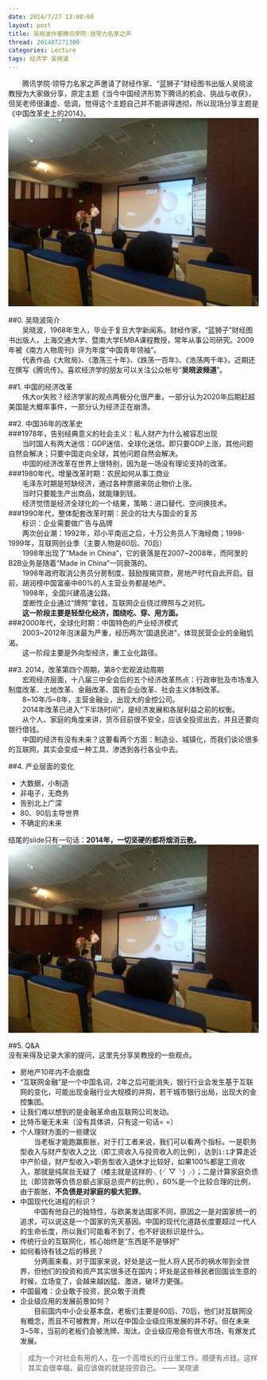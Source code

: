 ```yaml
---
date: 2014/7/27 13:00:00
layout: post
title: 吴晓波作客腾讯学院·领导力名家之声
thread: 201407271300
categories: Lecture
tags: 经济学 吴晓波
---
```


　　腾讯学院·领导力名家之声邀请了财经作家、“蓝狮子”财经图书出版人吴晓波教授为大家做分享，原定主题《当今中国经济形势下腾讯的机会、挑战与收获》，但吴老师很谦虚、低调，觉得这个主题自己并不能讲得透彻，所以现场分享主题是《中国改革史上的2014》。  
![吴晓波作客腾讯学院](../album/default/wu-xiao-bo-lecture-1.jpg)

##0. 吴晓波简介  
　　吴晓波，1968年生人，毕业于复旦大学新闻系。财经作家，“蓝狮子”财经图书出版人，上海交通大学、暨南大学EMBA课程教授，常年从事公司研究。2009年被《南方人物周刊》评为年度“中国青年领袖”。  
　　代表作品《大败局》、《激荡三十年》、《跌荡一百年》、《浩荡两千年》，近期还在撰写《腾讯传》。喜欢经济学的朋友可以关注公众帐号“**吴晓波频道**”。

##1. 中国的经济改革  
　　伟大or失败？经济学家的观点两极分化很严重，一部分认为2020年后期赶超美国是大概率事件，一部分认为经济正在崩溃。

##2. 中国36年的改革史  
###1978年，告别经典意义的社会主义：私人财产为什么被容忍出现  
　　当时国人有两大迷信：GDP迷信、全球化迷信。即只要GDP上涨，其他问题自然会解决；只要中国走向全球，其他问题自然会解决。  
　　中国的经济改革在世界上很特别，因为是一场没有理论支持的改革。  
###1980年代，增量改革时期：农民如何从事工商业  
　　毛泽东时期是短缺经济，通过各种票据来防止物价上涨。  
　　当时只要能生产出商品，就能赚到钱。  
　　经济觉悟是经济全球化的一个结果，策略：进口替代、空间换技术。  
###1990年代，整体配套改革时期：民企的壮大与国企的复苏  
　　标识：企业需要做广告与品牌  
　　两次创业潮：1992年，邓小平南巡之后，十万公务员人下海经商；1998-1999年，互联网创业季（主要人物是60后、70后）  
　　1998年出现了“Made in China”，它的衰落是在2007~2008年，而阿里的B2B业务是随着“Made in China”一同衰落的。  
　　1998年政府取消公务员分房制度、鼓励按揭贷款，房地产时代自此开启。目前，胡润榜中国富豪中60%的人主营业务都是地产。  
　　1998年，全国兴建高速公路。  
　　垄断性企业通过“牌照”拿钱，互联网企业绕过牌照与之对抗。  
　　**这一阶段主要是轻型化经济，围绕吃、穿、用方面。**  
###2000年代，全球化时期：中国特色的产业经济模式  
　　2003~2012年泡沫最为严重，经历两次“国退民进”，体现民营企业的金融饥渴。  
　　这一阶段主要是外向型经济，重工业化路径。

##3. 2014，改革第四个周期，第8个宏观波动周期  
　　宏观经济层面，十八届三中全会后的五个经济改革热点：行政审批及市场准入制度改革、土地改革、金融改革、国有企业改革、社会主义体制改革。  
　　8~10年/5~8年，主营金融业，出现大的金控公司。  
　　2014年改革已进入“下半场时间”，是经济发展和各层利益之前的权衡。  
　　从个人、家庭的角度来讲，货币目前很不安全，应该全投资出去，并且还要向银行借钱。  
　　中国的经济有没有未来？这要看两个方面：制造业、城镇化，而我们谈论很多的互联网，其实会变成一种工具，渗透到各行各业中去。

##4. 产业层面的变化  
- 大数据，小制造  
- 非电子，无商务  
- 告别北上广深  
- 80、90后主导世界  
- 不确定的未来

结尾的slide只有一句话：**2014年，一切坚硬的都将烟消云散。**  
![吴晓波作客腾讯学院-结尾slide](../album/default/wu-xiao-bo-lecture-1.jpg)

##5. Q&A  
没有来得及记录大家的提问，这里先分享吴教授的一些观点。  

- 房地产10年内不会崩盘  
- “互联网金融”是一个中国名词，2年之后可能消失，银行行业会发生基于互联网的变化，可能出现金融行业大规模的并购，若干城市银行出局，出现大的金控集团。  
- 让我们难以想到的是金融革命由互联网公司发动。  
- 比特币毫无未来（没有具体讲，只有这一句话= =）  
- 个人理财方面的一些建议  
　　当老板才能跑赢膨胀，对于打工者来说，我们可以看两个指标。一是职务型收入与财产型收入之比（即工资收入与投资收入的比例），达到`1:1`才算走近中产阶级，财产型收入>职务型收入退休才比较好，如果100%都是工资收入，那就是纯屌丝无疑了（楼主就是这样的╮(╯▽╰)╭）；二是计算家庭负债比（即贷款等负债总额占家庭总资产的比例），60%是一个比较合理的比例，由于膨胀，**不负债是对家庭的极大犯罪**。  
- 中国现代化进程的标识？  
　　中国有他自己的独特性，与欧美发达国家不同，原因之一是对国家统一的追求，可以说这是一个国家的先天基因。中国的现代化道路长度要超过一代人的生命长度，所以我们可能看不到了，也不好说标识是什么。  
- 传统行业的互联网化，核心始终是“东西是不是够好”  
- 如何看待有钱之后的移民？  
　　分两面来看，对于国家来说，好处是这一批人将人民币的祸水带到全世界，但他们的投资和资产其实很多还在国内；坏处是这些移民者回国谈生意的时候，立场变了，会越来越凶猛、激进，破坏力更强。  
- 中国最难：企业敢于投资，民众敢于消费  
- 企业级应用的发展前景如何？  
　　目前国内中小企业基本盘，老板们主要是60后、70后，他们对互联网没有概念，而且不可被教育，所以在中国企业级应用发展的并不好。但在未来3~5年，当前的老板们会被洗牌、淘汰，企业级应用会有很大市场，有爆发式发展。  

> 成为一个对社会有用的人，在一个高增长的行业里工作，顺便有点钱，这样其实会很幸福，最应该做的就是投资自己。  ——  吴晓波
